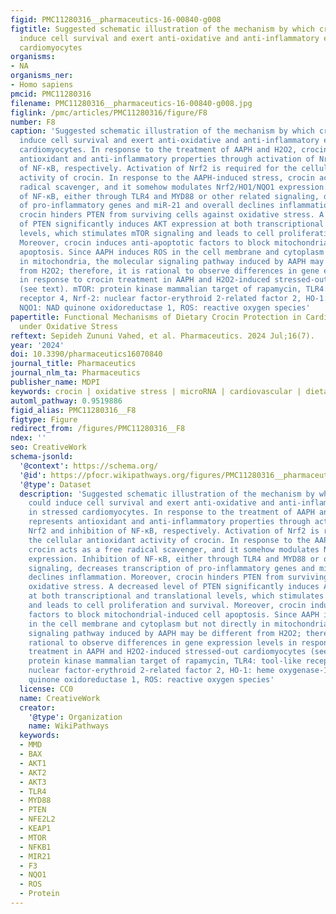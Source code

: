 ```yaml
---
figid: PMC11280316__pharmaceutics-16-00840-g008
figtitle: Suggested schematic illustration of the mechanism by which crocin could
  induce cell survival and exert anti-oxidative and anti-inflammatory effects in stressed
  cardiomyocytes
organisms:
- NA
organisms_ner:
- Homo sapiens
pmcid: PMC11280316
filename: PMC11280316__pharmaceutics-16-00840-g008.jpg
figlink: /pmc/articles/PMC11280316/figure/F8
number: F8
caption: 'Suggested schematic illustration of the mechanism by which crocin could
  induce cell survival and exert anti-oxidative and anti-inflammatory effects in stressed
  cardiomyocytes. In response to the treatment of AAPH and H2O2, crocin represents
  antioxidant and anti-inflammatory properties through activation of Nrf2 and inhibition
  of NF-κB, respectively. Activation of Nrf2 is required for the cellular antioxidant
  activity of crocin. In response to the AAPH-induced stress, crocin acts as a free
  radical scavenger, and it somehow modulates Nrf2/HO1/NQO1 expression. Inhibition
  of NF-κB, either through TLR4 and MYD88 or other related signaling, decreases transcription
  of pro-inflammatory genes and miR-21 and overall declines inflammation. Moreover,
  crocin hinders PTEN from surviving cells against oxidative stress. A decreased level
  of PTEN significantly induces AKT expression at both transcriptional and translational
  levels, which stimulates mTOR signaling and leads to cell proliferation and survival.
  Moreover, crocin induces anti-apoptotic factors to block mitochondrial-induced cell
  apoptosis. Since AAPH induces ROS in the cell membrane and cytoplasm but not directly
  in mitochondria, the molecular signaling pathway induced by AAPH may be different
  from H2O2; therefore, it is rational to observe differences in gene expression levels
  in response to crocin treatment in AAPH and H2O2-induced stressed-out cardiomyocytes
  (see text). mTOR: protein kinase mammalian target of rapamycin, TLR4: tool-like
  receptor 4, Nrf-2: nuclear factor-erythroid 2-related factor 2, HO-1: heme oxygenase-1,
  NQO1: NAD quinone oxidoreductase 1, ROS: reactive oxygen species'
papertitle: Functional Mechanisms of Dietary Crocin Protection in Cardiovascular Models
  under Oxidative Stress
reftext: Sepideh Zununi Vahed, et al. Pharmaceutics. 2024 Jul;16(7).
year: '2024'
doi: 10.3390/pharmaceutics16070840
journal_title: Pharmaceutics
journal_nlm_ta: Pharmaceutics
publisher_name: MDPI
keywords: crocin | oxidative stress | microRNA | cardiovascular | dietary antioxidants
automl_pathway: 0.9519886
figid_alias: PMC11280316__F8
figtype: Figure
redirect_from: /figures/PMC11280316__F8
ndex: ''
seo: CreativeWork
schema-jsonld:
  '@context': https://schema.org/
  '@id': https://pfocr.wikipathways.org/figures/PMC11280316__pharmaceutics-16-00840-g008.html
  '@type': Dataset
  description: 'Suggested schematic illustration of the mechanism by which crocin
    could induce cell survival and exert anti-oxidative and anti-inflammatory effects
    in stressed cardiomyocytes. In response to the treatment of AAPH and H2O2, crocin
    represents antioxidant and anti-inflammatory properties through activation of
    Nrf2 and inhibition of NF-κB, respectively. Activation of Nrf2 is required for
    the cellular antioxidant activity of crocin. In response to the AAPH-induced stress,
    crocin acts as a free radical scavenger, and it somehow modulates Nrf2/HO1/NQO1
    expression. Inhibition of NF-κB, either through TLR4 and MYD88 or other related
    signaling, decreases transcription of pro-inflammatory genes and miR-21 and overall
    declines inflammation. Moreover, crocin hinders PTEN from surviving cells against
    oxidative stress. A decreased level of PTEN significantly induces AKT expression
    at both transcriptional and translational levels, which stimulates mTOR signaling
    and leads to cell proliferation and survival. Moreover, crocin induces anti-apoptotic
    factors to block mitochondrial-induced cell apoptosis. Since AAPH induces ROS
    in the cell membrane and cytoplasm but not directly in mitochondria, the molecular
    signaling pathway induced by AAPH may be different from H2O2; therefore, it is
    rational to observe differences in gene expression levels in response to crocin
    treatment in AAPH and H2O2-induced stressed-out cardiomyocytes (see text). mTOR:
    protein kinase mammalian target of rapamycin, TLR4: tool-like receptor 4, Nrf-2:
    nuclear factor-erythroid 2-related factor 2, HO-1: heme oxygenase-1, NQO1: NAD
    quinone oxidoreductase 1, ROS: reactive oxygen species'
  license: CC0
  name: CreativeWork
  creator:
    '@type': Organization
    name: WikiPathways
  keywords:
  - MMD
  - BAX
  - AKT1
  - AKT2
  - AKT3
  - TLR4
  - MYD88
  - PTEN
  - NFE2L2
  - KEAP1
  - MTOR
  - NFKB1
  - MIR21
  - F3
  - NQO1
  - ROS
  - Protein
---
```

